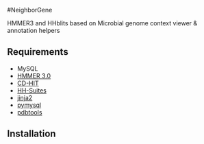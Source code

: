 #NeighborGene

HMMER3 and HHblits based on Microbial genome context viewer & annotation helpers

## Requirements

- MySQL
- [HMMER 3.0](http://hmmer.janelia.org/software)
- [CD-HIT](http://www.bioinformatics.org/project/filelist.php?group_id=350)
- [HH-Suites](ftp://toolkit.genzentrum.lmu.de/pub/HH-suite/)
- [jinja2](http://jinja.pocoo.org/)
- [pymysql](https://github.com/petehunt/PyMySQL)
- [pdbtools](https://https://github.com/madscientist01/pdbtools)

## Installation

